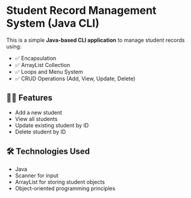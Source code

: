 # Student Record Management System (Java CLI)

This is a simple **Java-based CLI application** to manage student records using:

- ✅ Encapsulation
- ✅ ArrayList Collection
- ✅ Loops and Menu System
- ✅ CRUD Operations (Add, View, Update, Delete)

## 👨‍🎓 Features

- Add a new student
- View all students
- Update existing student by ID
- Delete student by ID

## 🛠 Technologies Used

- Java
- Scanner for input
- ArrayList for storing student objects
- Object-oriented programming principles






